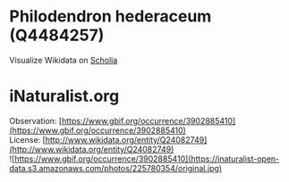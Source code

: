 
Philodendron hederaceum (Q4484257)
==================================
  
Visualize Wikidata on [Scholia](https://scholia.toolforge.org/taxon/Q4484257)
# iNaturalist.org
  
Observation: [https://www.gbif.org/occurrence/3902885410](https://www.gbif.org/occurrence/3902885410)  
License: [http://www.wikidata.org/entity/Q24082749](http://www.wikidata.org/entity/Q24082749)  
![https://www.gbif.org/occurrence/3902885410](https://inaturalist-open-data.s3.amazonaws.com/photos/225780354/original.jpg)